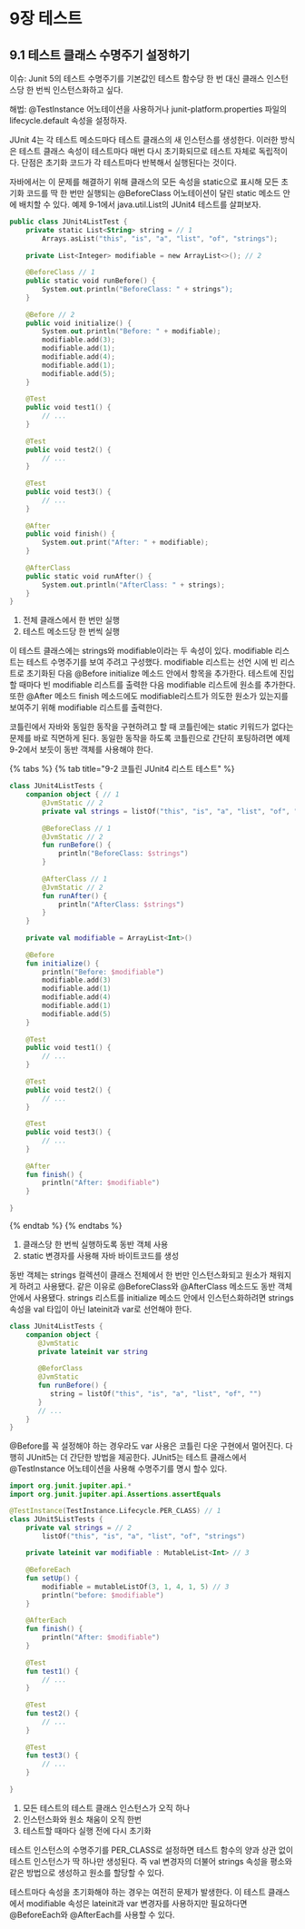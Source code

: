 # 9장 테스트

## 9.1 테스트 클래스 수명주기 설정하기

이슈: Junit 5의 테스트 수명주기를 기본값인 테스트 함수당 한 번 대신 클래스 인스턴스당 한 번씩 인스턴스화하고 싶다.

해법: @TestInstance 어노테이션을 사용하거나 junit-platform.properties 파일의 lifecycle.default 속성을 설정하자.

JUnit 4는 각 테스트 메소드마다 테스트 클래스의 새 인스턴스를 생성한다. 이러한 방식은 테스트 클래스 속성이 테스트마다 매번 다시 초기화되므로 테스트 자체로 독립적이다. 단점은 초기화 코드가 각 테스트마다 반복해서 실행된다는 것이다.

자바에서는 이 문제를 해결하기 위해 클래스의 모든 속성을 static으로 표시해 모든 초기화 코드를 딱 한 번만 실행되는 @BeforeClass 어노테이션이 달린 static 메소드 안에 배치할 수 있다. 예제 9-1에서 java.util.List의 JUnit4 테스트를 살펴보자.

```kotlin
public class JUnit4ListTest {
    private static List<String> string = // 1
        Arrays.asList("this", "is", "a", "list", "of", "strings");
        
    private List<Integer> modifiable = new ArrayList<>(); // 2
    
    @BeforeClass // 1
    public static void runBefore() {
        System.out.println("BeforeClass: " + strings");
    }
    
    @Before // 2
    public void initialize() {
        System.out.println("Before: " + modifiable);
        modifiable.add(3);
        modifiable.add(1);
        modifiable.add(4);
        modifiable.add(1);
        modifiable.add(5);
    }
    
    @Test
    public void test1() {
        // ...
    }
    
    @Test
    public void test2() {
        // ...
    }
    
    @Test
    public void test3() {
        // ...
    }
    
    @After
    public void finish() {
        System.out.print("After: " + modifiable);
    }
    
    @AfterClass
    public static void runAfter() {
        System.out.println("AfterClass: " + strings);
    }
}
```

1. 전체 클래스에서 한 번만 실행
2. 테스트 메소드당 한 번씩 실행

이 테스트 클래스에는 strings와 modifiable이라는 두 속성이 있다. modifiable 리스트는 테스트 수명주기를 보여 주려고 구성했다. modifiable 리스트는 선언 시에 빈 리스트로 초기화된 다음 @Before initialize 메소드 안에서 항목을 추가한다. 테스트에 진입할 때마다 빈 modifiable 리스트를 출력한 다음 modifiable 리스트에 원소를 추가한다. 또한 @After 메소드 finish 메소드에도 modifiable리스트가 의도한 원소가 있는지를 보여주기 위해 modifiable 리스트를 출력한다.

코틀린에서 자바와 동일한 동작을 구현하려고 할 때 코틀린에는 static 키워드가 없다는 문제를 바로 직면하게 된다. 동일한 동작을 하도록 코틀린으로 간단히 포팅하려면 예제 9-2에서 보듯이 동반 객체를 사용해야 한다.

{% tabs %}
{% tab title="9-2 코틀린 JUnit4 리스트 테스트" %}
```kotlin
class JUnit4ListTests {
    companion object { // 1
        @JvmStatic // 2
        private val strings = listOf("this", "is", "a", "list", "of", "string")
        
        @BeforeClass // 1
        @JvmStatic // 2
        fun runBefore() {
            println("BeforeClass: $strings")
        }
        
        @AfterClass // 1
        @JvmStatic // 2
        fun runAfter() {
            println("AfterClass: $strings")
        }
    }
    
    private val modifiable = ArrayList<Int>()
    
    @Before
    fun initialize() {
        println("Before: $modifiable")
        modifiable.add(3)
        modifiable.add(1)
        modifiable.add(4)
        modifiable.add(1)
        modifiable.add(5)
    }
    
    @Test
    public void test1() {
        // ...
    }
    
    @Test
    public void test2() {
        // ...
    }
    
    @Test
    public void test3() {
        // ...
    }
    
    @After
    fun finish() {
        println("After: $modifiable")
    }
    
}
```
{% endtab %}
{% endtabs %}

1. 클래스당 한 번씩 실행하도록 동반 객체 사용
2. static 변경자를 사용해 자바 바이트코드를 생성

동반 객체는 strings 컬렉션이 클래스 전체에서 한 번만 인스턴스화되고 원소가 채워지게 하려고 사용됐다. 같은 이유로 @BeforeClass와 @AfterClass 메소드도 동반 객체 안에서 사용됐다. strings 리스트를 initialize 메소드 안에서 인스턴스화하려면 strings 속성을 val 타입이 아닌 lateinit과 var로 선언해야 한다.

```kotlin
class JUnit4ListTests {
    companion object {
       @JvmStatic
       private lateinit var string
       
       @BeforClass
       @JvmStatic
       fun runBefore() {
          string = listOf("this", "is", "a", "list", "of", "")
       }
       // ...
    }
}
```

@Before를 꼭 설정해야 하는 경우라도 var 사용은 코틀린 다운 구현에서 멀어진다. 다행히 JUnit5는 더 간단한 방법을 제공한다. JUnit5는 테스트 클래스에서 @TestInstance 어노테이션을 사용해 수명주기를 명시 할수 있다.

```kotlin
import org.junit.jupiter.api.*
import org.junit.jupiter.api.Assertions.assertEquals

@TestInstance(TestInstance.Lifecycle.PER_CLASS) // 1
class JUnit5ListTests {
    private val strings = // 2
        listOf("this", "is", "a", "list", "of", "strings")
        
    private lateinit var modifiable : MutableList<Int> // 3
    
    @BeforeEach
    fun setUp() {
        modifiable = mutableListOf(3, 1, 4, 1, 5) // 3
        println("before: $modifiable")
    }
    
    @AfterEach
    fun finish() {
        println("After: $modifiable")
    }
    
    @Test
    fun test1() {
        // ...
    }
    
    @Test
    fun test2() {
        // ...
    }
    
    @Test
    fun test3() {
        // ...
    }
    
}
```

1. 모든 테스트의 테스트 클래스 인스턴스가 오직 하나
2.  인스턴스화와 원소 채움이 오직 한번
3.  테스트할 때마다 실행 전에 다시 초기화

테스트 인스턴스의 수명주기를 PER\_CLASS로 설정하면 테스트 함수의 양과 상관 없이 테스트 인스턴스가 딱 하나만 생성된다. 즉 val 변경자의 더불어 strings 속성을 평소와 같은 방법으로 생성하고 원소를 할당할 수 있다.

테스트마다 속성을 초기화해야 하는 경우는 여전히 문제가 발생한다. 이 테스트 클래스에서 modifiable 속성은 lateinit과 var 변경자를 사용하지만 필요하다면 @BeforeEach와 @AfterEach를 사용할 수 있다.

